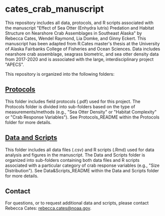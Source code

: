 # cates_crab_manuscript

This repository includes all data, protocols, and R scripts associated with the manuscript "Effect of Sea Otter (Enhydra lutris) Predation and Habitat Structure on Nearshore Crab Assemblages in Southeast Alaska" by Rebecca Cates, Wendel Raymond, Lia Domke, and Ginny Eckert. This manuscript has been adapted from R.Cates master's thesis at the University of Alaska Fairbanks College of Fisheries and Ocean Sciences. Data includes nearshore crab assemblage, seagrass biometric, and sea otter density data from 2017-2020 and is associated with the large, interdisciplinary project "APECS". 

This repository is organized into the following folders:

## [Protocols](Protocols)

This folder includes field protocols (.pdf) used for this project. The Protocols folder is divided into sub-folders based on the type of measurements/methods (e.g., "Sea Otter Density" or "Habitat Complexity" or "Crab Response Variables"). See Protocols_README within the Protocols folder for more details.

## [Data and Scripts](Data&Scripts)

This folder includes all data files (.csv) and R scripts (.Rmd) used for data analysis and figures in the manuscript. The Data and Scripts folder is organized into sub-folders containing both data files and R scripts associated with a particular category of crab response variables (e.g., "Size Distribution"). See Data&Scripts_README within the Data and Scripts folder for more details.

## Contact
For questions, or to request additional data and scripts, please contact Rebecca Cates: rebecca.cates@noaa.gov.

